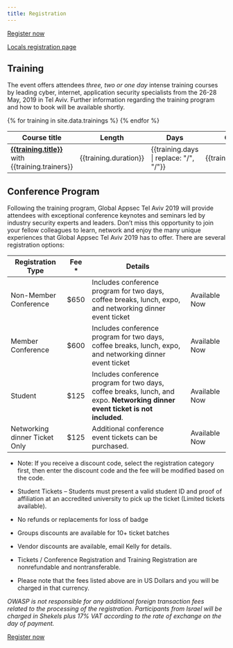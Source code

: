 ```yaml
---
title: Registration
---
```


<a class="registerbutton" href="https://knasim.herokuapp.com/owasp2019/register">Register now</a>

<a class="registerbutton" href="/registration/registration-locals">Locals registration page</a>

## Training

The event offers attendees _three, two or one day_ intense training courses by leading cyber, internet, application security specialists from the 26-28 May, 2019 in Tel Aviv. Further information regarding the training program and how to book will be available shortly.

<table>
	<thead>
		<tr><th>Course title</th><th>Length</th><th>Days</th><th>Cost</th></tr>
	</thead>
	<tbody>
{% for training in site.data.trainings %}
    <tr>
    	<td><strong><a href="{{training.url}}">{{training.title}}</a></strong> with {{training.trainers}} </td>
    	<td>{{training.duration}} </td>
    	<td>{{training.days | replace: "/", "/<wbr>"}} </td>
    	<td class="price">{{training.price}}</td>
    </tr>
{% endfor %}
	</tbody>
</table>


## Conference Program

Following the training program, Global Appsec Tel Aviv 2019 will provide attendees with exceptional conference keynotes and seminars led by industry security experts and leaders.
Don’t miss this opportunity to join your fellow colleagues to learn, network and enjoy the many unique experiences that Global Appsec Tel Aviv 2019 has to offer.
There are several registration options:

<table>
  <thead>
    <tr>
      <th>Registration Type</th>
      <th>Fee *</th>
      <th>Details</th>
      <th> </th>
    </tr>
  </thead>
  <tbody>
    <tr>
      <td>Non-Member Conference</td>
      <td class="price">$650</td>
      <td>Includes conference program for two days, coffee breaks, lunch, expo, and networking dinner event ticket</td>
      <td>Available Now</td>
    </tr>
    <tr>
      <td>Member Conference</td>
      <td class="price">$600</td>
      <td>Includes conference program for two days, coffee breaks, lunch, expo, and networking dinner event ticket</td>
      <td>Available Now</td>
    </tr>
    <tr>
      <td>Student</td>
      <td class="price">$125</td>
      <td>Includes conference program for two days, coffee breaks, lunch, and expo. <strong>Networking dinner event ticket is not included</strong>.</td>
      <td>Available Now</td>
    </tr>
    <tr>
      <td>Networking dinner Ticket Only</td>
      <td class="price">$125</td>
      <td>Additional conference event tickets can be purchased.</td>
      <td>Available Now</td>
    </tr>
  </tbody>
</table>

* Note: If you receive a discount code, select the registration category first, then enter the discount code and the fee will be modified based on the code.

*	Student Tickets – Students must present a valid student ID and proof of affiliation at an accredited university to pick up the ticket (Limited tickets available).
*	No refunds or replacements for loss of badge
*	Groups discounts are available for 10+ ticket batches
*	Vendor discounts are available, email Kelly for details.
*	Tickets / Conference Registration and Training Registration are nonrefundable and nontransferable.
*	Please note that the fees listed above are in US Dollars and you will be charged in that currency.

*OWASP is not responsible for any additional foreign transaction fees related to the processing of the registration.
Participants from Israel will be charged in Shekels plus 17% VAT according to the rate of exchange on the day of payment.*

<a class="registerbutton" href="https://knasim.herokuapp.com/owasp2019/register">Register now</a>

